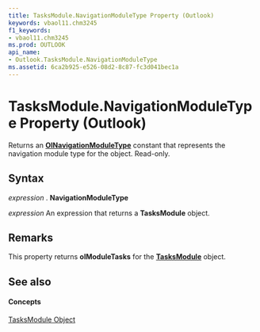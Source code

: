 ```yaml
---
title: TasksModule.NavigationModuleType Property (Outlook)
keywords: vbaol11.chm3245
f1_keywords:
- vbaol11.chm3245
ms.prod: OUTLOOK
api_name:
- Outlook.TasksModule.NavigationModuleType
ms.assetid: 6ca2b925-e526-08d2-8c87-fc3d041bec1a
---
```



# TasksModule.NavigationModuleType Property (Outlook)

Returns an  **[OlNavigationModuleType](olnavigationmoduletype-enumeration-outlook.md)** constant that represents the navigation module type for the object. Read-only.


## Syntax

 _expression_ . **NavigationModuleType**

 _expression_ An expression that returns a **TasksModule** object.


## Remarks

This property returns  **olModuleTasks** for the **[TasksModule](tasksmodule-object-outlook.md)** object.


## See also


#### Concepts


[TasksModule Object](tasksmodule-object-outlook.md)

